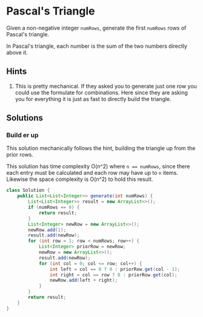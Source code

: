 # Pascal's Triangle

Given a non-negative integer `numRows`, generate the first `numRows` rows of
Pascal's triangle.

In Pascal's triangle, each number is the sum of the two numbers directly above
it.

## Hints

1. This is pretty mechanical. If they asked you to generate just one row you
   could use the formulate for combinations. Here since they are asking you for
   everything it is just as fast to directly build the triangle.

## Solutions

### Build er up

This solution mechanically follows the hint, building the triangle up from the
prior rows.

This solution has time complexity O(n^2) where `n == numRows`, since there each
entry must be calculated and each row may have up to `n` items. Likewise the
space complexity is O(n^2) to hold this result.

```java
class Solution {
    public List<List<Integer>> generate(int numRows) {
        List<List<Integer>> result = new ArrayList<>();
        if (numRows == 0) {
            return result;
        }
        List<Integer> newRow = new ArrayList<>();
        newRow.add(1);
        result.add(newRow);
        for (int row = 1; row < numRows; row++) {
            List<Integer> priorRow = newRow;
            newRow = new ArrayList<>();
            result.add(newRow);
            for (int col = 0; col <= row; col++) {
                int left = col == 0 ? 0 : priorRow.get(col - 1);
                int right = col == row ? 0 : priorRow.get(col);
                newRow.add(left + right);
            }
        }
        return result;
    }
}
```
